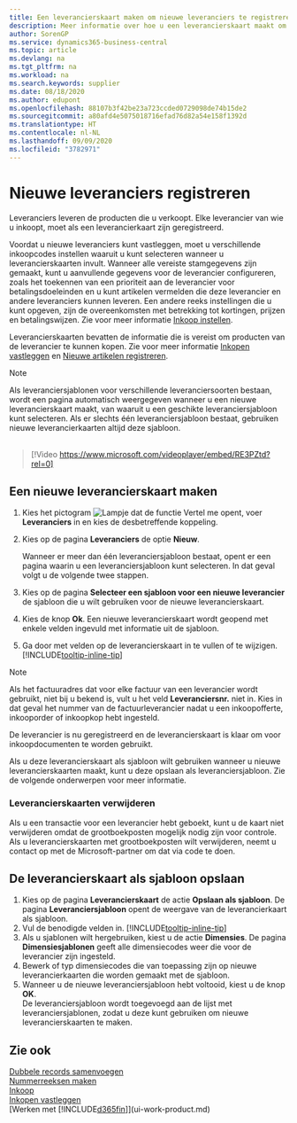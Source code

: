 ```yaml
---
title: Een leverancierskaart maken om nieuwe leveranciers te registreren | Microsoft Docs
description: Meer informatie over hoe u een leverancierskaart maakt om een nieuwe leverancier te registreren.
author: SorenGP
ms.service: dynamics365-business-central
ms.topic: article
ms.devlang: na
ms.tgt_pltfrm: na
ms.workload: na
ms.search.keywords: supplier
ms.date: 08/18/2020
ms.author: edupont
ms.openlocfilehash: 88107b3f42be23a723ccded0729098de74b15de2
ms.sourcegitcommit: a80afd4e5075018716efad76d82a54e158f1392d
ms.translationtype: HT
ms.contentlocale: nl-NL
ms.lasthandoff: 09/09/2020
ms.locfileid: "3782971"
---
```

# <a name="register-new-vendors"></a>Nieuwe leveranciers registreren

Leveranciers leveren de producten die u verkoopt. Elke leverancier van wie u inkoopt, moet als een leverancierkaart zijn geregistreerd.

Voordat u nieuwe leveranciers kunt vastleggen, moet u verschillende inkoopcodes instellen waaruit u kunt selecteren wanneer u leverancierskaarten invult. Wanneer alle vereiste stamgegevens zijn gemaakt, kunt u aanvullende gegevens voor de leverancier configureren, zoals het toekennen van een prioriteit aan de leverancier voor betalingsdoeleinden en u kunt artikelen vermelden die deze leverancier en andere leveranciers kunnen leveren. Een andere reeks instellingen die u kunt opgeven, zijn de overeenkomsten met betrekking tot kortingen, prijzen en betalingswijzen. Zie voor meer informatie [Inkoop instellen](purchasing-setup-purchasing.md).

Leverancierskaarten bevatten de informatie die is vereist om producten van de leverancier te kunnen kopen. Zie voor meer informatie [Inkopen vastleggen](purchasing-how-record-purchases.md) en [Nieuwe artikelen registreren](inventory-how-register-new-items.md).

> [!NOTE]  
> Als leveranciersjablonen voor verschillende leveranciersoorten bestaan, wordt een pagina automatisch weergegeven wanneer u een nieuwe leverancierskaart maakt, van waaruit u een geschikte leveranciersjabloon kunt selecteren. Als er slechts één leveranciersjabloon bestaat, gebruiken nieuwe leverancierkaarten altijd deze sjabloon.
<br><br>  

> [!Video https://www.microsoft.com/videoplayer/embed/RE3PZtd?rel=0]

## <a name="to-create-a-new-vendor-card"></a>Een nieuwe leverancierskaart maken

1. Kies het pictogram ![Lampje dat de functie Vertel me opent](media/ui-search/search_small.png "Vertel me wat u wilt doen"), voer **Leveranciers** in en kies de desbetreffende koppeling.  
2. Kies op de pagina **Leveranciers** de optie **Nieuw**.

    Wanneer er meer dan één leveranciersjabloon bestaat, opent er een pagina waarin u een leveranciersjabloon kunt selecteren. In dat geval volgt u de volgende twee stappen.
3. Kies op de pagina **Selecteer een sjabloon voor een nieuwe leverancier** de sjabloon die u wilt gebruiken voor de nieuwe leverancierskaart.
4. Kies de knop **Ok**. Een nieuwe leverancierskaart wordt geopend met enkele velden ingevuld met informatie uit de sjabloon.
5. Ga door met velden op de leverancierskaart in te vullen of te wijzigen. [!INCLUDE[tooltip-inline-tip](includes/tooltip-inline-tip_md.md)]

> [!NOTE]  
> Als het factuuradres dat voor elke factuur van een leverancier wordt gebruikt, niet bij u bekend is, vult u het veld **Leveranciersnr.** niet in. Kies in dat geval het nummer van de factuurleverancier nadat u een inkoopofferte, inkooporder of inkoopkop hebt ingesteld.

De leverancier is nu geregistreerd en de leverancierskaart is klaar om voor inkoopdocumenten te worden gebruikt.

Als u deze leverancierskaart als sjabloon wilt gebruiken wanneer u nieuwe leverancierskaarten maakt, kunt u deze opslaan als leveranciersjabloon. Zie de volgende onderwerpen voor meer informatie.

### <a name="deleting-vendor-cards"></a>Leverancierskaarten verwijderen
Als u een transactie voor een leverancier hebt geboekt, kunt u de kaart niet verwijderen omdat de grootboekposten mogelijk nodig zijn voor controle. Als u leverancierskaarten met grootboekposten wilt verwijderen, neemt u contact op met de Microsoft-partner om dat via code te doen.

## <a name="to-save-the-vendor-card-as-a-template"></a>De leverancierskaart als sjabloon opslaan
1. Kies op de pagina **Leverancierskaart** de actie **Opslaan als sjabloon**. De pagina **Leveranciersjabloon** opent de weergave van de leverancierkaart als sjabloon.
2. Vul de benodigde velden in. [!INCLUDE[tooltip-inline-tip](includes/tooltip-inline-tip_md.md)]
3. Als u sjablonen wilt hergebruiken, kiest u de actie **Dimensies**. De pagina **Dimensiesjablonen** geeft alle dimensiecodes weer die voor de leverancier zijn ingesteld.
4. Bewerk of typ dimensiecodes die van toepassing zijn op nieuwe leverancierkaarten die worden gemaakt met de sjabloon.
5. Wanneer u de nieuwe leveranciersjabloon hebt voltooid, kiest u de knop **OK**.  
   De leveranciersjabloon wordt toegevoegd aan de lijst met leveranciersjablonen, zodat u deze kunt gebruiken om nieuwe leverancierskaarten te maken.

## <a name="see-also"></a>Zie ook
[Dubbele records samenvoegen](sales-how-merge-duplicate-records.md)  
[Nummerreeksen maken](ui-create-number-series.md)  
[Inkoop](purchasing-manage-purchasing.md)  
[Inkopen vastleggen](purchasing-how-record-purchases.md)   
[Werken met [!INCLUDE[d365fin](includes/d365fin_md.md)]](ui-work-product.md)  
